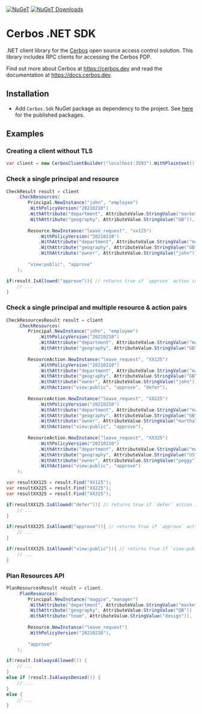 [![NuGeT](https://img.shields.io/nuget/v/Cerbos.Sdk?style=plastic)](https://www.nuget.org/packages/Cerbos.Sdk)
[![NuGeT Downloads](https://img.shields.io/nuget/dt/Cerbos.Sdk?style=plastic)](https://www.nuget.org/packages/Cerbos.Sdk)

Cerbos .NET SDK
===============

.NET client library for the [Cerbos](https://github.com/cerbos/cerbos) open source access control solution. This library
includes RPC clients for accessing the Cerbos PDP.

Find out more about Cerbos at https://cerbos.dev and read the documentation at https://docs.cerbos.dev.

Installation
-------------

- Add `Cerbos.Sdk` NuGet package as dependency to the project. See [here](https://www.nuget.org/packages/Cerbos.Sdk) for the published packages.

Examples
--------

### Creating a client without TLS

```csharp
var client = new CerbosClientBuilder("localhost:3593").WithPlaintext().BuildBlockingClient();
```

### Check a single principal and resource

```csharp
CheckResult result = client
    .CheckResources(
        Principal.NewInstance("john", "employee")
        .WithPolicyVersion("20210210")
        .WithAttribute("department", AttributeValue.StringValue("marketing"))
        .WithAttribute("geography", AttributeValue.StringValue("GB")),
        
        Resource.NewInstance("leave_request", "xx125")
            .WithPolicyVersion("20210210")
            .WithAttribute("department", AttributeValue.StringValue("marketing"))
            .WithAttribute("geography", AttributeValue.StringValue("GB"))
            .WithAttribute("owner", AttributeValue.StringValue("john")),
        
        "view:public", "approve"
    );

if(result.IsAllowed("approve")){ // returns true if `approve` action is allowed
    // ...
}
```

### Check a single principal and multiple resource & action pairs

```csharp
CheckResourcesResult result = client
    .CheckResources(
        Principal.NewInstance("john", "employee")
            .WithPolicyVersion("20210210")
            .WithAttribute("department", AttributeValue.StringValue("marketing"))
            .WithAttribute("geography", AttributeValue.StringValue("GB")),
        
        ResourceAction.NewInstance("leave_request", "XX125")
            .WithPolicyVersion("20210210")
            .WithAttribute("department", AttributeValue.StringValue("marketing"))
            .WithAttribute("geography", AttributeValue.StringValue("GB"))
            .WithAttribute("owner", AttributeValue.StringValue("john"))
            .WithActions("view:public", "approve", "defer"),
        
        ResourceAction.NewInstance("leave_request", "XX225")
            .WithPolicyVersion("20210210")
            .WithAttribute("department", AttributeValue.StringValue("marketing"))
            .WithAttribute("geography", AttributeValue.StringValue("GB"))
            .WithAttribute("owner", AttributeValue.StringValue("martha"))
            .WithActions("view:public", "approve"),
        
        ResourceAction.NewInstance("leave_request", "XX325")
            .WithPolicyVersion("20210210")
            .WithAttribute("department", AttributeValue.StringValue("marketing"))
            .WithAttribute("geography", AttributeValue.StringValue("US"))
            .WithAttribute("owner", AttributeValue.StringValue("peggy"))
            .WithActions("view:public", "approve")
    );

var resultXX125 = result.Find("XX125");
var resultXX225 = result.Find("XX225");
var resultXX325 = result.Find("XX325");

if(resultXX125.IsAllowed("defer")){ // returns true if `defer` action is allowed
    // ...
}

if(resultXX225.IsAllowed("approve")){ // returns true if `approve` action is allowed
    // ...
}

if(resultXX325.IsAllowed("view:public")){ // returns true if `view:public` action is allowed
    // ...
}
```

### Plan Resources API

```csharp
PlanResourcesResult result = client.
    .PlanResources(
        Principal.NewInstance("maggie","manager")
        .WithAttribute("department", AttributeValue.StringValue("marketing"))
        .WithAttribute("geography", AttributeValue.StringValue("GB"))
        .WithAttribute("team", AttributeValue.StringValue("design")),
        
        Resource.NewInstance("leave_request")
        .WithPolicyVersion("20210210"),
        
        "approve"
    );

if(result.IsAlwaysAllowed()) {
    // ...
}
else if (result.IsAlwaysDenied()) {
    // ...
}
else {
    // ...
}
```
